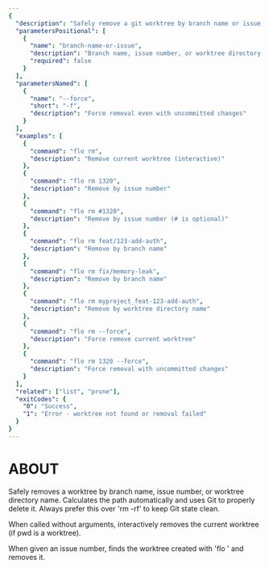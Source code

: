 ```yaml
---
{
  "description": "Safely remove a git worktree by branch name or issue number",
  "parametersPositional": [
    {
      "name": "branch-name-or-issue",
      "description": "Branch name, issue number, or worktree directory name to remove (optional - defaults to current worktree)",
      "required": false
    }
  ],
  "parametersNamed": [
    {
      "name": "--force",
      "short": "-f",
      "description": "Force removal even with uncommitted changes"
    }
  ],
  "examples": [
    {
      "command": "flo rm",
      "description": "Remove current worktree (interactive)"
    },
    {
      "command": "flo rm 1320",
      "description": "Remove by issue number"
    },
    {
      "command": "flo rm #1320",
      "description": "Remove by issue number (# is optional)"
    },
    {
      "command": "flo rm feat/123-add-auth",
      "description": "Remove by branch name"
    },
    {
      "command": "flo rm fix/memory-leak",
      "description": "Remove by branch name"
    },
    {
      "command": "flo rm myproject_feat-123-add-auth",
      "description": "Remove by worktree directory name"
    },
    {
      "command": "flo rm --force",
      "description": "Force remove current worktree"
    },
    {
      "command": "flo rm 1320 --force",
      "description": "Force removal with uncommitted changes"
    }
  ],
  "related": ["list", "prune"],
  "exitCodes": {
    "0": "Success",
    "1": "Error - worktree not found or removal failed"
  }
}
---
```


# ABOUT

Safely removes a worktree by branch name, issue number, or worktree directory name.
Calculates the path automatically and uses Git to properly
delete it. Always prefer this over 'rm -rf' to keep Git
state clean.

When called without arguments, interactively removes the current worktree (if pwd is a worktree).

When given an issue number, finds the worktree created with
'flo <issue-number>' and removes it.
